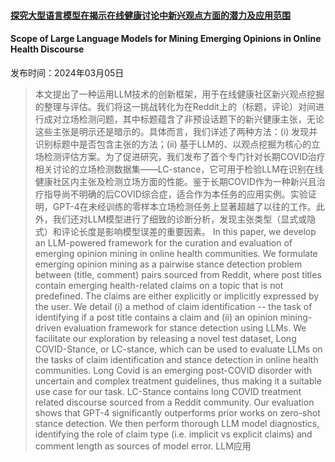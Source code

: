#### [探究大型语言模型在揭示在线健康讨论中新兴观点方面的潜力及应用范围](https://arxiv.org/abs/2403.03336)
#### Scope of Large Language Models for Mining Emerging Opinions in Online Health Discourse
发布时间：2024年03月05日
> 本文提出了一种运用LLM技术的创新框架，用于在线健康社区新兴观点挖掘的整理与评估。我们将这一挑战转化为在Reddit上的（标题，评论）对间进行成对立场检测问题，其中标题蕴含了非预设话题下的新兴健康主张，无论这些主张是明示还是暗示的。具体而言，我们详述了两种方法：(i) 发现并识别标题中是否包含主张的方法；(ii) 基于LLM的、以观点挖掘为核心的立场检测评估方案。为了促进研究，我们发布了首个专门针对长期COVID治疗相关讨论的立场检测数据集——LC-stance，它可用于检验LLM在识别在线健康社区内主张及检测立场方面的性能。鉴于长期COVID作为一种新兴且治疗指导尚不明确的后COVID综合症，适合作为本任务的应用实例。实验证明，GPT-4在未经训练的零样本立场检测任务上显著超越了以往的工作。此外，我们还对LLM模型进行了细致的诊断分析，发现主张类型（显式或隐式）和评论长度是影响模型误差的重要因素。
> In this paper, we develop an LLM-powered framework for the curation and evaluation of emerging opinion mining in online health communities. We formulate emerging opinion mining as a pairwise stance detection problem between (title, comment) pairs sourced from Reddit, where post titles contain emerging health-related claims on a topic that is not predefined. The claims are either explicitly or implicitly expressed by the user. We detail (i) a method of claim identification -- the task of identifying if a post title contains a claim and (ii) an opinion mining-driven evaluation framework for stance detection using LLMs.
  We facilitate our exploration by releasing a novel test dataset, Long COVID-Stance, or LC-stance, which can be used to evaluate LLMs on the tasks of claim identification and stance detection in online health communities. Long Covid is an emerging post-COVID disorder with uncertain and complex treatment guidelines, thus making it a suitable use case for our task. LC-Stance contains long COVID treatment related discourse sourced from a Reddit community. Our evaluation shows that GPT-4 significantly outperforms prior works on zero-shot stance detection. We then perform thorough LLM model diagnostics, identifying the role of claim type (i.e. implicit vs explicit claims) and comment length as sources of model error.
LLM应用
